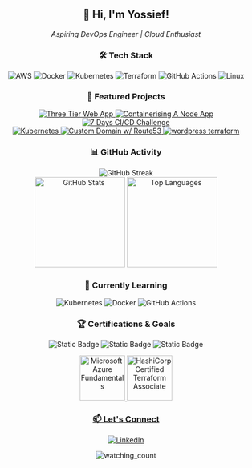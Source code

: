 
<div align="center">
  <h2>👋 Hi, I'm Yossief!</h2>
  
  <p><em>Aspiring DevOps Engineer | Cloud Enthusiast </em></p>
  <h3>🛠️ Tech Stack</h3>
  <p>
    <img src="https://img.shields.io/badge/AWS-232F3E?style=flat-square&logo=amazon-aws&logoColor=white" alt="AWS"/>
    <img src="https://img.shields.io/badge/Docker-2496ED?style=flat-square&logo=docker&logoColor=white" alt="Docker"/>
    <img src="https://img.shields.io/badge/Kubernetes-326CE5?style=flat-square&logo=kubernetes&logoColor=white" alt="Kubernetes"/>
    <img src="https://img.shields.io/badge/Terraform-623CE4?style=flat-square&logo=terraform&logoColor=white" alt="Terraform"/>
    <img src="https://img.shields.io/badge/GitHub_Actions-2088FF?style=flat-square&logo=github-actions&logoColor=white" alt="GitHub Actions"/>
    <img src="https://img.shields.io/badge/Linux-FCC624?style=flat-square&logo=linux&logoColor=black" alt="Linux"/>
  </p>
  <h3>🚀 Featured Projects</h3>

<div>
  <a href="https://github.com/maaclin/DevOps/tree/main/AWS/projects/Three%20Tier%20Web%20App">
    <img src="https://img.shields.io/badge/Three%20Tier%20Web%20App-2B5BBD?style=for-the-badge&logo=aws&logoColor=white" alt="Three Tier Web App"/>
  </a>
  
  <a href="https://github.com/maaclin/DevOps/tree/main/DOCKER/projects/project_flask-redis">
    <img src="https://img.shields.io/badge/Visitor%20Counter%20App-2496ED?style=for-the-badge&logo=docker&logoColor=white" alt="Containerising A Node App"/>
  </a>
  
  <a href="https://github.com/maaclin/DevOps/tree/main/CICD/projects/%207%20Day%20CICD%20Challenge">
    <img src="https://img.shields.io/badge/7%20Days%20CI/CD%20Challenge-FF6B35?style=for-the-badge&logo=githubactions&logoColor=white" alt="7 Days CI/CD Challenge"/>
  </a>
</div>

<div>
  <a href="https://github.com/maaclin/DevOps/tree/main/AWS/labs/Kubernetes">
    <img src="https://img.shields.io/badge/Kubernetes-7B2CBF?style=for-the-badge&logo=kubernetes&logoColor=white" alt="Kubernetes"/>
  </a>
  
  <a href="https://github.com/maaclin/DevOps/tree/main/NETWORKING/project-ec2-nginx">
    <img src="https://img.shields.io/badge/Custom%20Domain%20w/%20Route53-37475a?style=for-the-badge&logo=icloud&logoColor=white" alt="Custom Domain w/ Route53"/>
  </a>

  <a href="https://github.com/maaclin/DevOps/tree/main/TERRAFORM/project-wordpress">
    <img src="https://img.shields.io/badge/Wordpress%20Deployed%20w/%20Terraform-844FBA?style=for-the-badge&logo=terraform&logoColor=white" alt="wordpress terraform"/>
  </a>
</div>

<div align="center">
  <h3>📊 GitHub Activity</h3>
  <img src="https://github-readme-streak-stats.herokuapp.com/?user=maaclin&theme=dark&hide_border=true" alt="GitHub Streak"/>
</div>
<div align="center">
  <img height="180em" src="https://github-readme-stats.vercel.app/api?username=maaclin&include_all_commits=true&count_private=true&show_icons=true&line_height=20&title_color=2B5BBD&icon_color=1124BB&text_color=A1A1A1&bg_color=0,000000,130F40" alt="GitHub Stats"/>
  <img height="180em" src="https://github-readme-stats.vercel.app/api/top-langs?username=maaclin&show_icons=true&locale=en&layout=compact&theme=chartreuse-dark" alt="Top Languages" />
</div>

<div align="center">
  <h3>🌱 Currently Learning</h3>
  <p>
    <img src="https://img.shields.io/badge/Container_Orchestration-Kubernetes-326CE5?style=flat-square&logo=kubernetes&logoColor=white" alt="Kubernetes"/>
    <img src="https://img.shields.io/badge/Containerization-Docker-2496ED?style=flat-square&logo=docker&logoColor=white" alt="Docker"/>
    <img src="https://img.shields.io/badge/CI/CD-GitHub_Actions-2088FF?style=flat-square&logo=github-actions&logoColor=white" alt="GitHub Actions"/>
  </p>
</div>

<div align="center">
  <h3>🏆 Certifications & Goals</h3>
  <p>
    <img alt="Static Badge" src="https://img.shields.io/badge/AWS_Solutions_Architect-orange">
    <img alt="Static Badge" src="https://img.shields.io/badge/Terraform_Associate-green">
    <img alt="Static Badge" src="https://img.shields.io/badge/Azure_Fundamentals_(AZ900)-green">
    <p align="center"> 
  <a href="https://www.credly.com/badges/87807bc5-d837-48fe-812f-8267b385d1d9">
    <img src="https://images.credly.com/size/340x340/images/be8fcaeb-c769-4858-b567-ffaaa73ce8cf/image.png" alt="Microsoft Azure Fundamentals" width="90" height="90"/>
  </a>
  <a href="https://www.credly.com/badges/19c3f760-9975-4b42-a53a-56d3f94f8343">
    <img src="https://images.credly.com/size/680x680/images/ed4be915-68f8-428a-b332-40ded9084ee5/blob" alt="HashiCorp Certified Terraform Associate" width="90" height="90"/>
  </p>
</div>
    
<div align="center">
  <h3>📫 Let's Connect</h3>
  <p>
    <a href="https://linkedin.com/in/yossief-s">
      <img src="https://img.shields.io/badge/LinkedIn-0077B5?style=for-the-badge&logo=linkedin&logoColor=white" alt="LinkedIn"/>
    </a>
    
  </p>
</div>

<div align="center">
  
<img src="https://komarev.com/ghpvc/?username=maaclin&color=brightgreen" alt="watching_count" />
</div>
